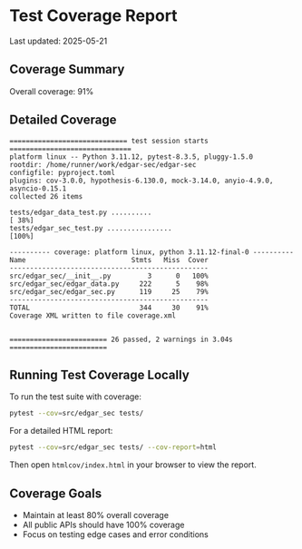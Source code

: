 # Test Coverage Report

Last updated: 2025-05-21

## Coverage Summary

Overall coverage: 91%

## Detailed Coverage

```
============================= test session starts ==============================
platform linux -- Python 3.11.12, pytest-8.3.5, pluggy-1.5.0
rootdir: /home/runner/work/edgar-sec/edgar-sec
configfile: pyproject.toml
plugins: cov-3.0.0, hypothesis-6.130.0, mock-3.14.0, anyio-4.9.0, asyncio-0.15.1
collected 26 items

tests/edgar_data_test.py ..........                                      [ 38%]
tests/edgar_sec_test.py ................                                 [100%]

---------- coverage: platform linux, python 3.11.12-final-0 ----------
Name                          Stmts   Miss  Cover
-------------------------------------------------
src/edgar_sec/__init__.py         3      0   100%
src/edgar_sec/edgar_data.py     222      5    98%
src/edgar_sec/edgar_sec.py      119     25    79%
-------------------------------------------------
TOTAL                           344     30    91%
Coverage XML written to file coverage.xml


======================== 26 passed, 2 warnings in 3.04s ========================
```

## Running Test Coverage Locally

To run the test suite with coverage:

```bash
pytest --cov=src/edgar_sec tests/
```

For a detailed HTML report:

```bash
pytest --cov=src/edgar_sec tests/ --cov-report=html
```

Then open `htmlcov/index.html` in your browser to view the report.

## Coverage Goals

- Maintain at least 80% overall coverage
- All public APIs should have 100% coverage
- Focus on testing edge cases and error conditions
